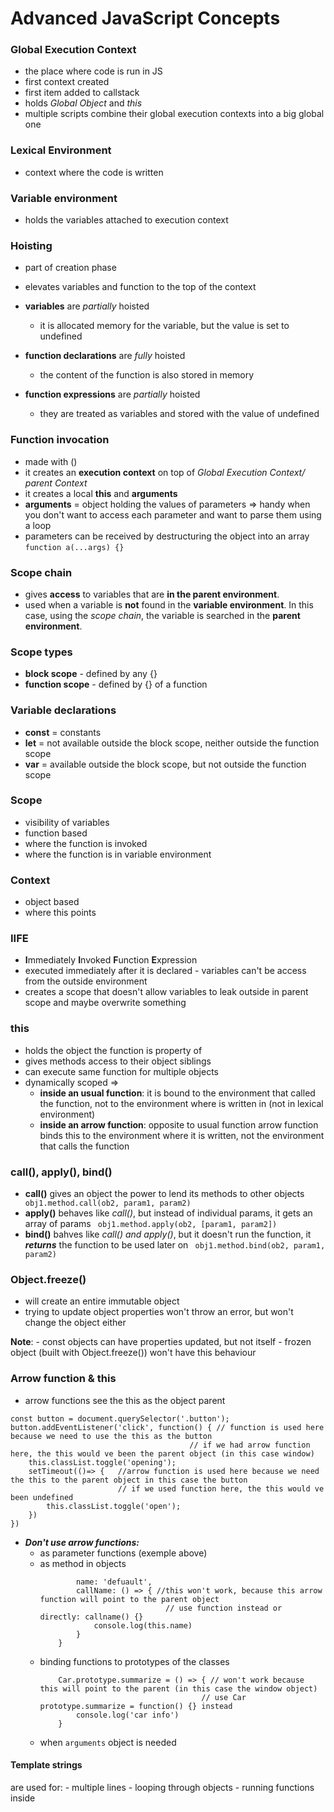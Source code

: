 # Advanced JavaScript Concepts

### Global Execution Context
- the place where code is run in JS
- first context created
- first item added to callstack
- holds *Global Object* and *this*
- multiple scripts combine their global execution contexts into a big global one

### Lexical Environment
- context where the code is written 

### Variable environment
- holds the variables attached to execution context

### Hoisting 
- part of creation phase
- elevates variables and function to the top of the context

- **variables** are *partially* hoisted
    - it is allocated memory for the variable, but the value is set to undefined
- **function declarations** are *fully* hoisted
    - the content of the function is also stored in memory
- **function expressions** are *partially* hoisted 
    - they are treated as variables and stored with the value of undefined

### Function invocation
- made with ()
- it creates an **execution context** on top of *Global Execution Context/ parent Context*
- it creates a local **this** and **arguments**
- **arguments** = object holding the values of parameters => handy when you don't want to access each parameter and want to parse them using a loop
- parameters can be received by destructuring the object into an array
```function a(...args) {}```

### Scope chain 
- gives **access** to variables that are **in the parent environment**.
- used when a variable is **not** found in the **variable environment**. In this case, using the *scope chain*, the variable is searched in the **parent environment**. 

### Scope types
- **block scope** - defined by any {}
- **function scope** - defined by {} of a function

### Variable declarations 
- **const** = constants
- **let** = not available outside the block scope, neither outside the function scope
- **var** = available outside the block scope, but not outside the function scope

### Scope
- visibility of variables
- function based
- where the function is invoked
- where the function is in variable environment

### Context 
- object based 
- where this points

### IIFE
- **I**mmediately **I**nvoked **F**unction **E**xpression
- executed immediately after it is declared - variables can't be access from the outside environment
- creates a scope that doesn't allow variables to leak outside in parent scope and maybe overwrite something

### this
- holds the object the function is property of
- gives methods  access to their object siblings
- can execute same function for multiple objects
- dynamically scoped =>
    - **inside an usual function**:
     it is bound to the environment that called the function, not to the environment where is written in (not in lexical environment)
    - **inside an arrow function**:
    opposite to usual function
    arrow function binds this to the environment where it is written, not the environment that calls the function

### call(), apply(), bind()
- **call()** gives an object the power to lend its methods to other objects
``` obj1.method.call(ob2, param1, param2)```
- **apply()** behaves like *call()*, but instead of individual params, it gets an array of params
``` obj1.method.apply(ob2, [param1, param2])```
- **bind()** bahves like *call() and apply()*, but it doesn't run the function, it ***returns*** the function to be used later on
``` obj1.method.bind(ob2, param1, param2)```

### Object.freeze() 
- will create an entire immutable object
- trying to update object properties won't throw an error, but won't change the object either

**Note**: 
    - const objects can have properties updated, but not itself 
    - frozen object (built with Object.freeze()) won't have this behaviour
    
### Arrow function & this
- arrow functions see the this as the object parent
``` 
const button = document.querySelector('.button');
button.addEventListener('click', function() { // function is used here because we need to use the this as the button 
                                        // if we had arrow function here, the this would ve been the parent object (in this case window)
    this.classList.toggle('opening');
    setTimeout(()=> {   //arrow function is used here because we need the this to the parent object in this case the button
                        // if we used function here, the this would ve been undefined
        this.classList.toggle('open');
    })
})
```
- ***Don't use arrow functions:***
    - as parameter functions (exemple above)
    - as method in objects
        ``` const person = {
                name: 'defuault', 
                callName: () => { //this won't work, because this arrow function will point to the parent object
                                    // use function instead or directly: callname() {} 
                    console.log(this.name)
                }
            }
        ```
    - binding functions to prototypes of the classes 
        ``` class Car { ... } 
            Car.prototype.summarize = () => { // won't work because this will point to the parent (in this case the window object)
                                            // use Car prototype.summarize = function() {} instead
                console.log('car info')    
            }
         ```
    - when ```arguments``` object is needed
     
#### Template strings
are used for: 
    - multiple lines
    - looping through objects
    - running functions inside 
    
             

